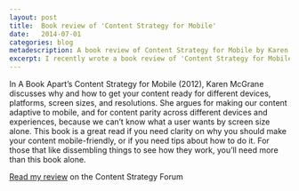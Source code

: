```yaml
---
layout: post
title:  Book review of 'Content Strategy for Mobile'
date:   2014-07-01 
categories: blog
metadescription: A book review of Content Strategy for Mobile by Karen McGrane discussing why and how to get your content onto many different devices, platforms, screen sizes, and resolutions. 
excerpt: I recently wrote a book review of 'Content Strategy for Mobile' by Karen McGrane for the Content Strategy Forum. Here's a summary and a link to the full article.
---
```


In A Book Apart’s Content Strategy for Mobile (2012), Karen McGrane discusses why and how to get your content ready for different devices, platforms, screen sizes, and resolutions. She argues for making our content adaptive to mobile, and for content parity across different devices and experiences, because we can’t know what a user wants by screen size alone. This book is a great read if you need clarity on why you should make your content mobile-friendly, or if you need tips about how to do it. For those that like dissembling things to see how they work, you’ll need more than this book alone.

[Read my review][book review] on the Content Strategy Forum

[book review]: http://csforum.eu/articles/content-strategy-for-mobile-book-review
